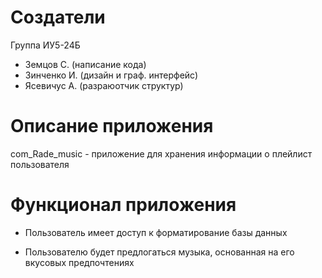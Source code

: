 # Создатели
Группа ИУ5-24Б 
- Земцов С. (написание кода)
- Зинченко И. (дизайн и граф. интерфейс)
- Ясевичус А. (разраюотчик структур)

# Описание приложения
com_Rade_music - приложение для хранения информации о плейлист пользователя

# Функционал приложения
- Пользователь имеет доступ к форматирование базы данных 

- Пользователю будет предлогаться музыка, основанная на его вкусовых предпочтениях

